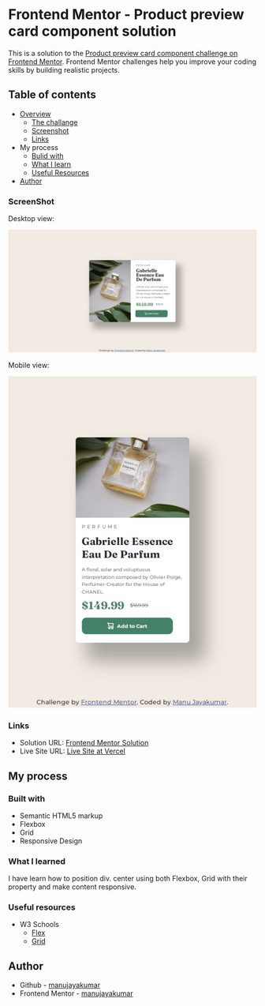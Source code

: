 # Frontend Mentor - Product preview card component solution
 This is a solution to the [Product preview card component challenge on Frontend Mentor](https://www.frontendmentor.io/challenges/product-preview-card-component-GO7UmttRfa). Frontend Mentor challenges help you improve your coding skills by building realistic projects.
## Table of contents
- [Overview](https://github.com/manujayakumar/product-preview-card-component-main)
  - [The challange](https://github.com/manujayakumar/product-preview-card-component-main)
  - [Screenshot](https://github.com/manujayakumar/product-preview-card-component-main)
  - [Links](https://github.com/manujayakumar/product-preview-card-component-main)
- My process
  - [Bulid with]()
  - [What I learn]()
  - [Useful Resources]()
- [Author]()
### ScreenShot
Desktop view:

![](https://github.com/manujayakumar/product-preview-card-component-main/blob/main/Screenshot/Screenshot-desktop.PNG)

Mobile view:

![](https://github.com/manujayakumar/product-preview-card-component-main/blob/main/Screenshot/Screenshot-mobile.PNG)
### Links
- Solution URL: [Frontend Mentor Solution]()
- Live Site URL: [Live Site at Vercel](https://product-preview-card-component-main-beryl.vercel.app/)
## My process
### Built with
- Semantic HTML5 markup
- Flexbox
- Grid
- Responsive Design
### What I learned
I have learn how to position div. center using both Flexbox, Grid with their property and make content responsive. 
### Useful resources
- W3 Schools 
  - [Flex](https://www.w3schools.com/css/css3_flexbox.asp) 
  - [Grid](https://www.w3schools.com/css/css_grid.asp)
## Author
- Github - [manujayakumar](https://github.com/manujayakumar)
- Frontend Mentor - [manujayakumar](https://www.frontendmentor.io/profile/manujayakumar)
